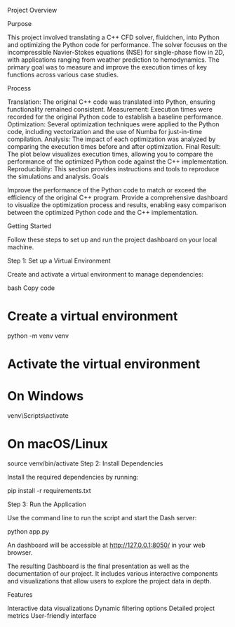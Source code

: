 Project Overview

Purpose

This project involved translating a C++ CFD solver, fluidchen, into Python and optimizing the Python code for performance. The solver focuses on the incompressible Navier-Stokes equations (NSE) for single-phase flow in 2D, with applications ranging from weather prediction to hemodynamics. The primary goal was to measure and improve the execution times of key functions across various case studies.

Process

Translation: The original C++ code was translated into Python, ensuring functionality remained consistent.
Measurement: Execution times were recorded for the original Python code to establish a baseline performance.
Optimization: Several optimization techniques were applied to the Python code, including vectorization and the use of Numba for just-in-time compilation.
Analysis: The impact of each optimization was analyzed by comparing the execution times before and after optimization.
Final Result: The plot below visualizes execution times, allowing you to compare the performance of the optimized Python code against the C++ implementation.
Reproducibility: This section provides instructions and tools to reproduce the simulations and analysis.
Goals

Improve the performance of the Python code to match or exceed the efficiency of the original C++ program.
Provide a comprehensive dashboard to visualize the optimization process and results, enabling easy comparison between the optimized Python code and the C++ implementation.

Getting Started

Follow these steps to set up and run the project dashboard on your local machine.

Step 1: Set up a Virtual Environment

Create and activate a virtual environment to manage dependencies:

bash
Copy code
# Create a virtual environment
python -m venv venv

# Activate the virtual environment
# On Windows
venv\Scripts\activate

# On macOS/Linux
source venv/bin/activate
Step 2: Install Dependencies

Install the required dependencies by running:

pip install -r requirements.txt

Step 3: Run the Application

Use the command line to run the script and start the Dash server:

python app.py

An dashboard will be accessible at http://127.0.0.1:8050/ in your web browser.


The resulting Dashboard is the final presentation as well as the documentation of our project. It includes various interactive components and visualizations that allow users to explore the project data in depth.

Features

Interactive data visualizations
Dynamic filtering options
Detailed project metrics
User-friendly interface
